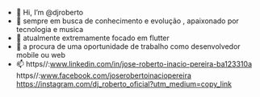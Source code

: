 - 👋 Hi, I’m @djroberto
- 👀  sempre em busca de conhecimento e evolução , apaixonado por tecnologia e  musica
- 🌱  atualmente extremamente focado em flutter 
- 💞️  a procura de uma oportunidade de trabalho como desenvolvedor  mobile ou web
- 📫  https//:www.linkedin.com/in/jose-roberto-inacio-pereira-ba123310a
      https//:www.facebook.com/joserobertoinaciopereira
      https://instagram.com/dj_roberto_oficial?utm_medium=copy_link

<!---
djroberto/djroberto is a ✨ special ✨ repository because its `README.md` (this file) appears on your GitHub profile.
You can click the Preview link to take a look at your changes.
--->
